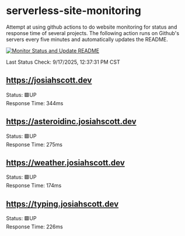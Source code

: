 # serverless-site-monitoring
Attempt at using github actions to do website monitoring for status and response time of several projects. The following action runs on Github's servers every five minutes and automatically updates the README.  

[![Monitor Status and Update README](https://github.com/JosiahSco/serverless-site-monitoring/actions/workflows/monitor.yaml/badge.svg)](https://github.com/JosiahSco/serverless-site-monitoring/actions/workflows/monitor.yaml)

Last Status Check: 9/17/2025, 12:37:31 PM CST

## https://josiahscott.dev
Status: 🟩UP  
Response Time: 344ms

## https://asteroidinc.josiahscott.dev
Status: 🟩UP  
Response Time: 275ms

## https://weather.josiahscott.dev
Status: 🟩UP  
Response Time: 174ms

## https://typing.josiahscott.dev
Status: 🟩UP  
Response Time: 226ms

